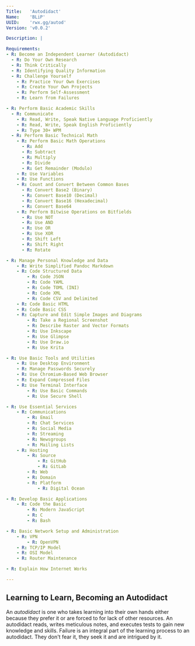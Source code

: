 ```yaml
---
Title:   'Autodidact'
Name:    'BLiP'
UUID:    'rwx.gg/autod'
Version: 'v0.0.2'

Description: |

Requirements:
- R: Become an Independent Learner (Autodidact)
  - R: Do Your Own Research
  - R: Think Critically
  - R: Identifying Quality Information
  - R: Challenge Yourself
    - R: Practice Your Own Exercises
    - R: Create Your Own Projects 
    - R: Perform Self-Assessment
    - R: Learn from Failures

- R: Perform Basic Academic Skills
  - R: Communicate
    - R: Read, Write, Speak Native Language Proficiently
    - R: Read, Write, Speak English Proficiently
    - R: Type 30+ WPM
  - R: Perform Basic Technical Math
    - R: Perform Basic Math Operations
      - R: Add
      - R: Subtract
      - R: Multiply
      - R: Divide
      - R: Get Remainder (Modulo)
    - R: Use Variables
    - R: Use Functions
    - R: Count and Convert Between Common Bases
      - R: Convert Base2 (Binary)
      - R: Convert Base10 (Decimal)
      - R: Convert Base16 (Hexadecimal)
      - R: Convert Base64
    - R: Perform Bitwise Operations on Bitfields
      - R: Use NOT
      - R: Use AND
      - R: Use OR
      - R: Use XOR
      - R: Shift Left
      - R: Shift Right
      - R: Rotate

- R: Manage Personal Knowledge and Data
    - R: Write Simplified Pandoc Markdown
    - R: Code Structured Data
        - R: Code JSON
        - R: Code YAML
        - R: Code TOML (INI)
        - R: Code XML
        - R: Code CSV and Delimited
    - R: Code Basic HTML
    - R: Code Basic CSS
    - R: Capture and Edit Simple Images and Diagrams
        - R: Take a Regional Screenshot
        - R: Describe Raster and Vector Formats
        - R: Use Inkscape
        - R: Use Glimpse
        - R: Use Draw.io
        - R: Use Krita

- R: Use Basic Tools and Utilities
    - R: Use Desktop Environment
    - R: Manage Passwords Securely
    - R: Use Chromium-Based Web Browser
    - R: Expand Compressed Files
    - R: Use Terminal Interface 
        - R: Use Basic Commands
        - R: Use Secure Shell

- R: Use Essential Services
    - R: Communications
        - R: Email
        - R: Chat Services 
        - R: Social Media
        - R: Streaming
        - R: Newsgroups
        - R: Mailing Lists
    - R: Hosting
        - R: Source
            - R: GitHub
            - R: GitLab
        - R: Web
        - R: Domain
        - R: Platform
            - R: Digital Ocean

- R: Develop Basic Applications
    - R: Code the Basic 
        - R: Modern JavaScript
        - R: C
        - R: Bash

- R: Basic Network Setup and Administration 
    - R: VPN
        - R: OpenVPN
    - R: TCP/IP Model
    - R: OSI Model
    - R: Router Maintenance

- R: Explain How Internet Works

---
```


## Learning to Learn, Becoming an Autodidact

An *autodidact* is one who takes learning into their own hands either because they prefer it or are forced to for lack of other resources. An autodidact reads, writes meticulous notes, and executes tests to gain new knowledge and skills. Failure is an integral part of the learning process to an autodidact. They don't fear it, they seek it and are intrigued by it.



